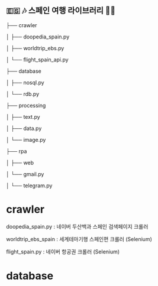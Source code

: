 ## 🇪🇸 🎶 스페인 여행 라이브러리 📸🍹

├── crawler

│   ├── doopedia_spain.py

│   ├── worldtrip_ebs.py

│   └── flight_spain_api.py


├── database

│   ├── nosql.py

│   └── rdb.py

├── processing

│   ├── text.py

│   ├── data.py

│   └── image.py

├── rpa

│   ├── web

│   └── gmail.py

│   └── telegram.py


# crawler
doopedia_spain.py : 네이버 두산백과 스페인 검색페이지 크롤러

worldtrip_ebs_spain : 세계테마기행 스페인편 크롤러 (Selenium)

flight_spain.py : 네이버 항공권 크롤러 (Selenium)


# database



